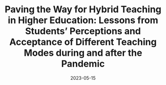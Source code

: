 ---
title: 'Paving the Way for Hybrid Teaching in Higher Education: Lessons from Students’ Perceptions and Acceptance of Different Teaching Modes during and after the Pandemic'
collection: publications
category: manuscripts
permalink: /publication/2023-05-15-hybrid-teaching-education
excerpt: 'This study explores hybrid teaching in higher education, focusing on student perceptions and acceptance post-pandemic.'
date: 2023-05-15
venue: 'Creative Education'
slidesurl: #‘http://academicpages.github.io/files/slides2.pdf’
paperurl: 'http://mafedavila.github.io/files/2023-05-15-hybrid-teaching-education.pdf'
citation: 'H. Torio, A. Günther, M. F. Davila, and M. Knipper. Paving the Way for Hybrid Teaching in Higher Education: Lessons from Students’ Perceptions and Acceptance of Different Teaching Modes during and after the Pandemic. In: Creative Education 14.5 (May 15, 2023), pp. 1028–1042'
---